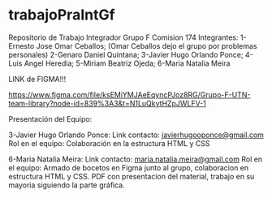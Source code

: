 # trabajoPraIntGf

Repositorio de Trabajo Integrador Grupo F Comision 174
Integrantes:
1-Ernesto Jose Omar Ceballos; (Omar Ceballos dejo el grupo por problemas personales)
2-Genaro Daniel Quintana; 
3-Javier Hugo Orlando Ponce; 
4- Luis Angel Heredia; 
5-Miriam Beatriz Ojeda; 
6-Maria Natalia Meira  


LINK de FIGMA!!!

https://www.figma.com/file/ksEMiYMJAeEqyncPJoz8RG/Grupo-F-UTN-team-library?node-id=839%3A3&t=N1LuQkytHZpJWLFV-1

Presentación del Equipo:

3-Javier Hugo Orlando Ponce:
Link contacto: javierhugooponce@gmail.com
Rol en el equipo: Colaboración en la estructura HTML y CSS

6-Maria Natalia Meira: 
Link contacto: maria.natalia.meira@gmail.com
Rol en el equipo: Armado de bocetos en Figma junto al grupo, colaboracion en estructura HTML y CSS. PDF con presentacion del material, trabajo en su mayoria siguiendo la parte gráfica.
